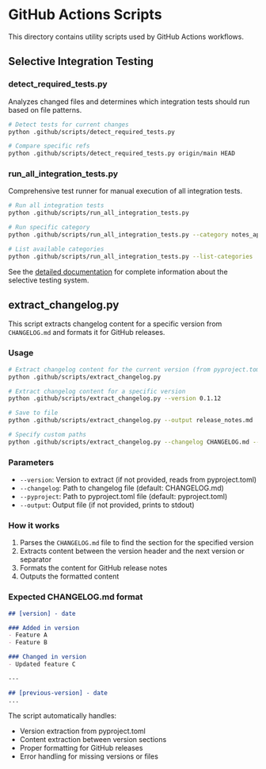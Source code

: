 # GitHub Actions Scripts

This directory contains utility scripts used by GitHub Actions workflows.

## Selective Integration Testing

### detect_required_tests.py

Analyzes changed files and determines which integration tests should run based on file patterns.

```bash
# Detect tests for current changes
python .github/scripts/detect_required_tests.py

# Compare specific refs
python .github/scripts/detect_required_tests.py origin/main HEAD
```

### run_all_integration_tests.py

Comprehensive test runner for manual execution of all integration tests.

```bash
# Run all integration tests
python .github/scripts/run_all_integration_tests.py

# Run specific category
python .github/scripts/run_all_integration_tests.py --category notes_api

# List available categories  
python .github/scripts/run_all_integration_tests.py --list-categories
```

See the [detailed documentation](README-selective-testing.md) for complete information about the selective testing system.

## extract_changelog.py

This script extracts changelog content for a specific version from `CHANGELOG.md` and formats it for GitHub releases.

### Usage

```bash
# Extract changelog content for the current version (from pyproject.toml)
python .github/scripts/extract_changelog.py

# Extract changelog content for a specific version
python .github/scripts/extract_changelog.py --version 0.1.12

# Save to file
python .github/scripts/extract_changelog.py --output release_notes.md

# Specify custom paths
python .github/scripts/extract_changelog.py --changelog CHANGELOG.md --pyproject pyproject.toml
```

### Parameters

- `--version`: Version to extract (if not provided, reads from pyproject.toml)
- `--changelog`: Path to changelog file (default: CHANGELOG.md)
- `--pyproject`: Path to pyproject.toml file (default: pyproject.toml)
- `--output`: Output file (if not provided, prints to stdout)

### How it works

1. Parses the `CHANGELOG.md` file to find the section for the specified version
2. Extracts content between the version header and the next version or separator
3. Formats the content for GitHub release notes
4. Outputs the formatted content

### Expected CHANGELOG.md format

```markdown
## [version] - date

### Added in version
- Feature A
- Feature B

### Changed in version
- Updated feature C

---

## [previous-version] - date
...
```

The script automatically handles:
- Version extraction from pyproject.toml
- Content extraction between version sections
- Proper formatting for GitHub releases
- Error handling for missing versions or files
